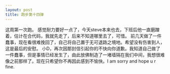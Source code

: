 ```yaml
---
layout: post
title: 跑步第十四弹
---
```

这周第一次跑。
感觉耐力要好一点了，今天steve本来也去，下班后他一直磨蹭着，估计在合代码，我就先走了，后来不知道哪里去了，可惜。
前几天做了一件蠢事，现在看很难挽回了，自己将自己置于无可退路之境地。希望没有伤害到人，这是最后的安慰。
小D，再次因那封信引起你的不快向你道歉。我知道自己做了一件蠢事，但是事情已经发生了，由此放佛制造了一堵墙隔在我们中间，我想很难像之前那样了。现在只希望你不再因此感到不愉快。I am sorry and hope u r fine.

